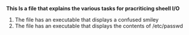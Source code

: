__This Is a file that explains the various tasks for pracriticing  sheell I/O__
1. The file has an executable that displays a confused smiley
2. The file has an executable that displays the contents of /etc/passwd
